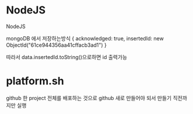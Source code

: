 # NodeJS
NodeJS

mongoDB 에서 저장하는방식
{
  acknowledged: true,
  insertedId: new ObjectId("61ce944356aa41cffacb3ad1")
}

따라서 data.insertedId.toString()으로하면 id 출력가능

# platform.sh
github 한 project 전체를 배포하는 것으로 github 새로 만들어야 되서 만들기 직전까지만 실행